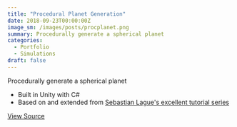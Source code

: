 ```yaml
---
title: "Procedural Planet Generation"
date: 2018-09-23T00:00:00Z
image_sm: /images/posts/procplanet.png
summary: Procedurally generate a spherical planet
categories: 
  - Portfolio
  - Simulations
draft: false
---
```


Procedurally generate a spherical planet

- Built in Unity with C#
- Based on and extended from [Sebastian Lague's excellent tutorial series](https://www.youtube.com/playlist?list=PLFt_AvWsXl0cONs3T0By4puYy6GM22ko8)

[View Source](https://github.com/benjohns1/procedural-planet)
